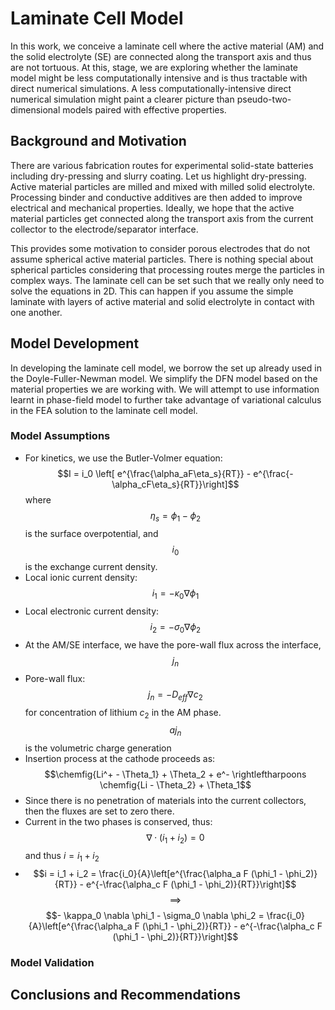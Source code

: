 # Laminate Cell Model
In this work, we conceive a laminate cell where the active material (AM) and the solid electrolyte (SE) are connected along the transport axis and thus are not tortuous. At this, stage, we are exploring whether the laminate model might be less computationally intensive and is thus tractable with direct numerical simulations. A less computationally-intensive direct numerical simulation might paint a clearer picture than pseudo-two-dimensional models paired with effective properties.

## Background and Motivation
There are various fabrication routes for experimental solid-state batteries including dry-pressing and slurry coating. Let us highlight dry-pressing. Active material particles are milled and mixed with milled solid electrolyte. Processing binder and conductive additives are then added to improve electrical and mechanical properties. Ideally, we hope that the active material particles get connected along the transport axis from the current collector to the electrode/separator interface.

This provides some motivation to consider porous electrodes that do not assume spherical active material particles. There is nothing special about spherical particles considering that processing routes merge the particles in complex ways. The laminate cell can be set such that we really only need to solve the equations in 2D. This can happen if you assume the simple laminate with layers of active material and solid electrolyte in contact with one another.
## Model Development
In developing the laminate cell model, we borrow the set up already used in the Doyle-Fuller-Newman model. We simplify the DFN model based on the material properties we are working with. We will attempt to use information learnt in phase-field model to further take advantage of variational calculus in the FEA solution to the laminate cell model.
### Model Assumptions
- For kinetics, we use the Butler-Volmer equation: $$I = i_0 \left[ e^{\frac{\alpha_aF\eta_s}{RT}} - e^{\frac{-\alpha_cF\eta_s}{RT}}\right]$$ where $$\eta_s = \phi_1 - \phi_2$$ is the surface overpotential, and $$i_0$$ is the exchange current density.
- Local ionic current density: $$i_1 = -\kappa_0 \nabla \phi_1$$
- Local electronic current density: $$i_2 = -\sigma_0 \nabla \phi_2$$
- At the AM/SE interface, we have the pore-wall flux across the interface, $$j_n$$
- Pore-wall flux: $$j_n = -D_{eff}\nabla c_2$$ for concentration of lithium $c_2$ in the AM phase. $$aj_n$$ is the volumetric charge generation
- Insertion process at the cathode proceeds as:
  $$\chemfig{Li^+  - \Theta_1} + \Theta_2 + e^- \rightleftharpoons \chemfig{Li - \Theta_2} + \Theta_1$$
- Since there is no penetration of materials into the current collectors, then the fluxes are set to zero there.
- Current in the two phases is conserved, thus: $$\nabla \cdot (i_1 + i_2) = 0$$ and thus $i = i_1 + i_2$
- $$i = i_1 + i_2 = \frac{i_0}{A}\left[e^{\frac{\alpha_a F (\phi_1 - \phi_2)}{RT}} - e^{-\frac{\alpha_c F (\phi_1 - \phi_2)}{RT}}\right]$$
  $$\implies$$ $$- \kappa_0 \nabla \phi_1 - \sigma_0 \nabla \phi_2 = \frac{i_0}{A}\left[e^{\frac{\alpha_a F (\phi_1 - \phi_2)}{RT}} - e^{-\frac{\alpha_c F (\phi_1 - \phi_2)}{RT}}\right]$$
### Model Validation
## Conclusions and Recommendations